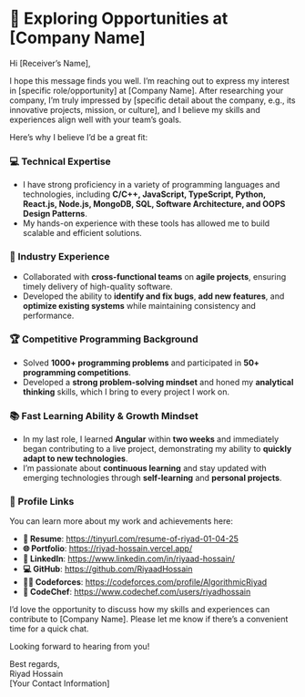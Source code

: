 # 🚀 Exploring Opportunities at [Company Name]  

Hi [Receiver’s Name],  

I hope this message finds you well. I’m reaching out to express my interest in [specific role/opportunity] at [Company Name]. After researching your company, I’m truly impressed by [specific detail about the company, e.g., its innovative projects, mission, or culture], and I believe my skills and experiences align well with your team’s goals.  

Here’s why I believe I’d be a great fit:  

### **💻 Technical Expertise**  
 - I have strong proficiency in a variety of programming languages and technologies, including **C/C++, JavaScript, TypeScript, Python, React.js, Node.js, MongoDB, SQL, Software Architecture, and OOPS Design Patterns**.
 - My hands-on experience with these tools has allowed me to build scalable and efficient solutions.  

### **🏢 Industry Experience**  
- Collaborated with **cross-functional teams** on **agile projects**, ensuring timely delivery of high-quality software.  
- Developed the ability to **identify and fix bugs**, **add new features**, and **optimize existing systems** while maintaining consistency and performance.  

### **🏆 Competitive Programming Background**  
- Solved **1000+ programming problems** and participated in **50+ programming competitions**.  
- Developed a **strong problem-solving mindset** and honed my **analytical thinking** skills, which I bring to every project I work on.  

### **📚 Fast Learning Ability & Growth Mindset**  
- In my last role, I learned **Angular** within **two weeks** and immediately began contributing to a live project, demonstrating my ability to **quickly adapt to new technologies**.  
- I’m passionate about **continuous learning** and stay updated with emerging technologies through **self-learning** and **personal projects**.  

### **🔗 Profile Links**  
You can learn more about my work and achievements here:  
- **📄 Resume**: https://tinyurl.com/resume-of-riyad-01-04-25  
- **🌐 Portfolio**: https://riyad-hossain.vercel.app/
- **👔 LinkedIn**: https://www.linkedin.com/in/riyaad-hossain/
- **💻 GitHub**: https://github.com/RiyaadHossain
- **🧑‍💻 Codeforces**: https://codeforces.com/profile/AlgorithmicRiyad
- **🍴 CodeChef**: https://www.codechef.com/users/riyadhossain

I’d love the opportunity to discuss how my skills and experiences can contribute to [Company Name]. Please let me know if there’s a convenient time for a quick chat. 

Looking forward to hearing from you!  

Best regards,  
Riyad Hossain  
[Your Contact Information]  